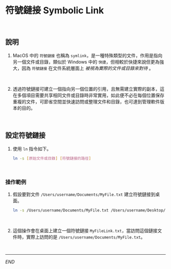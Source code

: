 # 符號鏈接 Symbolic Link

<br>

## 說明

1. MacOS 中的 `符號鏈接` 也稱為 `symlink`，是一種特殊類型的文件，作用是指向另一個文件或目錄，類似於 Windows 中的 `快捷`，但相較於快捷來說但更為強大，因為 `符號鏈接` 在文件系統層面上 _被視為實際的文件或目錄來對待_ 。

<br>

2. 透過符號鏈接可建立一個指向另一個位置的引用，且無需建立實際的副本，這在多個項目需要共享相同文件或目錄時非常實用，如此便不必在每個位置保存重複的文件，可節省空間並快速訪問或整理文件和目錄，也可達到管理軟件版本的目的。

<br>

## 設定符號鏈接

1. 使用 `ln` 指令如下。

    ```bash
    ln -s [原始文件或目錄] [符號鏈接的路徑]
    ```

<br>

### 操作範例

1. 假設要對文件 `/Users/username/Documents/MyFile.txt` 建立符號鏈接到桌面。

    ```bash
    ln -s /Users/username/Documents/MyFile.txt /Users/username/Desktop/MyFileLink.txt
    ```

<br>

2. 這個操作會在桌面上建立一個符號鏈接 `MyFileLink.txt`，當訪問這個鏈接文件時，實際上訪問的是 `/Users/username/Documents/MyFile.txt`。

<br>

___

_END_